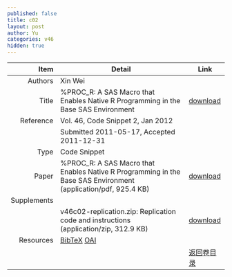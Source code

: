 ```yaml
---
published: false
title: c02
layout: post
author: Yu
categories: v46
hidden: true
---
```


| Item | Detail | Link |
|---:|---|---|
| Authors | Xin Wei| |
| Title |%PROC_R: A SAS Macro that Enables Native R Programming in the Base SAS Environment | [download](http://www.jstatsoft.org/v46/c02/paper) |
| Reference |Vol. 46, Code Snippet 2, Jan 2012 | |
| | Submitted 2011-05-17, Accepted 2011-12-31| | 
| Type | Code Snippet| |
| Paper | %PROC_R: A SAS Macro that Enables Native R Programming in the Base SAS Environment  (application/pdf, 925.4 KB)| [download](http://www.jstatsoft.org/v46/c02/paper) |
| Supplements | | |
| |v46c02-replication.zip: Replication code and instructions  (application/zip, 312.9 KB)|  [download](http://www.jstatsoft.org/v46/c02/supp/2) |
| Resources | [BibTeX](http://www.jstatsoft.org/v46/c02/bibtex) [OAI](http://www.jstatsoft.org/oai?verb=GetRecord&identifier=oai.jstatsoft/v46/c02&prefix=oai_dc)| |
| |  | [返回卷目录]({{site.baseurl}}/volume/v46.html) |